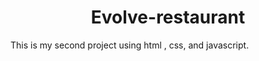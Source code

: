 # <h1 align="center">Evolve-restaurant</h1>
This is my second project using html , css, and javascript.
